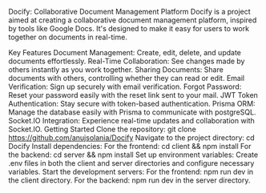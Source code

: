 Docify: Collaborative Document Management Platform
Docify is a project aimed at creating a collaborative document management platform, inspired by tools like Google Docs. It's designed to make it easy for users to work together on documents in real-time.

Key Features
Document Management: Create, edit, delete, and update documents effortlessly.
Real-Time Collaboration: See changes made by others instantly as you work together.
Sharing Documents: Share documents with others, controlling whether they can read or edit.
Email Verification: Sign up securely with email verification.
Forgot Password: Reset your password easily with the reset link sent to your mail.
JWT Token Authentication: Stay secure with token-based authentication.
Prisma ORM: Manage the database easily with Prisma to communicate with postgreSQL.
Socket.IO Integration: Experience real-time updates and collaboration with Socket.IO.
Getting Started
Clone the repository: git clone https://github.com/anujsolania/Docify
Navigate to the project directory: cd Docify
Install dependencies:
For the frontend: cd client && npm install
For the backend: cd server && npm install
Set up environment variables:
Create .env files in both the client and server directories and configure necessary variables.
Start the development servers:
For the frontend: npm run dev in the client directory.
For the backend: npm run dev in the server directory.
